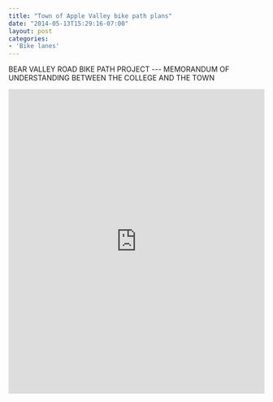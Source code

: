 ```yaml
---
title: "Town of Apple Valley bike path plans"
date: "2014-05-13T15:29:16-07:00"
layout: post
categories:
- 'Bike lanes'
---
```


BEAR VALLEY ROAD BIKE PATH PROJECT --- MEMORANDUM OF UNDERSTANDING BETWEEN THE COLLEGE AND THE TOWN

<iframe class="scribd_iframe_embed" data-aspect-ratio="0.7729220222793488" data-auto-height="false" frameborder="0" height="600" id="doc_26051" loading="lazy" scrolling="no" src="https://www.scribd.com/embeds/344192489/content?start_page=1&view_mode=scroll&access_key=key-nEOcOZJGsPJi4WlgtpZJ&show_recommendations=true" width="100%"></iframe>